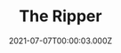 ---
title: "The Ripper"
year: 2020
date: 2021-07-07T00:00:03.000Z
permalink: /almanac/movies/2021-07-07-the-ripper/index.html
link: https://letterboxd.com/rknightuk/film/the-ripper-2020/
rating: 3
---